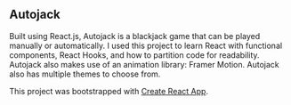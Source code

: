 
## Autojack

Built using React.js, Autojack is a blackjack game that can be played manually or automatically. I used this project to learn React with functional components, React Hooks, and how to partition code for readability. Autojack also makes use of an animation library: Framer Motion. Autojack also has multiple themes to choose from.

This project was bootstrapped with [Create React App](https://github.com/facebook/create-react-app).
